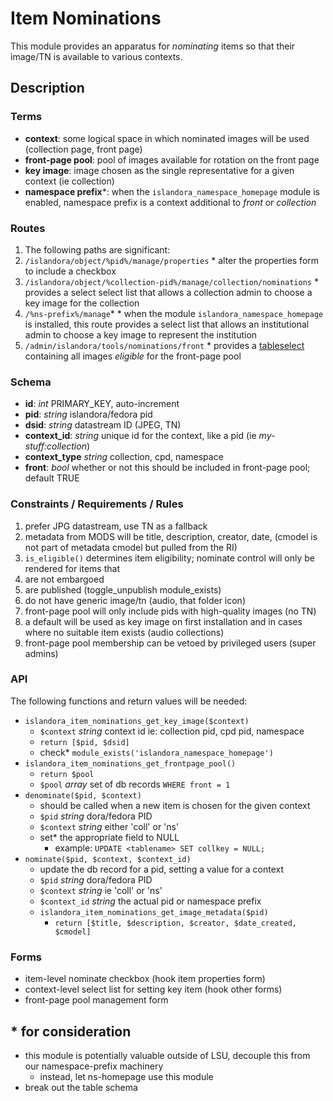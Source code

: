# Item Nominations

This module provides an apparatus for _nominating_ items so that their image/TN is available to various contexts.

## Description

### Terms

* **context**: some logical space in which nominated images will be used (collection page, front page)
* **front-page pool**: pool of images available for rotation on the front page
* **key image**: image chosen as the single representative for a given context (ie collection)
* **namespace prefix***: when the `islandora_namespace_homepage` module is enabled, namespace prefix is a context additional to _front_ or _collection_

### Routes

1. The following paths are significant:
  1. `/islandora/object/%pid%/manage/properties`
    * alter the properties form to include a checkbox
  2. `/islandora/object/%collection-pid%/manage/collection/nominations`
    * provides a select select list that allows a collection admin to choose a key image for the collection
  3. `/%ns-prefix%/manage`*
    * when the module `islandora_namespace_homepage` is installed, this route provides a select list that allows an institutional admin to choose a key image to represent the institution
  4. `/admin/islandora/tools/nominations/front`
    * provides a [tableselect](https://api.drupal.org/api/drupal/includes%21form.inc/function/theme_tableselect/7.x) containing all images _eligible_ for the front-page pool

### Schema

* **id**: _int_ PRIMARY_KEY, auto-increment
* **pid**: _string_ islandora/fedora pid
* **dsid**: _string_ datastream ID (JPEG, TN)
* **context_id**: _string_ unique id for the context, like  a pid (ie _my-stuff:collection_)
* **context_type** _string_ collection, cpd, namespace
* **front**: _bool_ whether or not this should be included in front-page pool; default TRUE

### Constraints / Requirements / Rules

1. prefer JPG datastream, use TN as a fallback
2. metadata from MODS will be title, description, creator, date, (cmodel is not part of metadata cmodel but pulled from the RI)
3. `is_eligible()` determines item eligibility; nominate control will only be rendered for items that
  1. are not embargoed
  2. are published (toggle_unpublish module_exists)
  3. do not have generic image/tn (audio, that folder icon)
4. front-page pool will only include pids with high-quality images (no TN)
5. a default will be used as key image on first installation and in cases where no suitable item exists (audio collections)
6. front-page pool membership can be vetoed by privileged users (super admins)

### API
The following functions and return values will be needed:

* `islandora_item_nominations_get_key_image($context)`
  * `$context` _string_ context id ie: collection pid, cpd pid, namespace
  * `return [$pid, $dsid]`
  * check* `module_exists('islandora_namespace_homepage')`
* `islandora_item_nominations_get_frontpage_pool()`
  * `return $pool`
  * `$pool` _array_ set of db records `WHERE front = 1`
* `denominate($pid, $context)`
  * should be called when a new item is chosen for the given context
  * `$pid` _string_ dora/fedora PID
  * `$context` _string_ either 'coll' or 'ns'
  * set* the appropriate field to NULL
    * example: `UPDATE <tablename> SET collkey = NULL;`
* `nominate($pid, $context, $context_id)`
  * update the db record for a pid, setting a value for a context
  * `$pid` _string_ dora/fedora PID
  * `$context` _string_ ie 'coll' or 'ns'
  * `$context_id` _string_ the actual pid or namespace prefix
  * `islandora_item_nominations_get_image_metadata($pid)`
    * `return [$title, $description, $creator, $date_created, $cmodel]`

### Forms
* item-level nominate checkbox (hook item properties form)
* context-level select list for setting key item (hook other forms)
* front-page pool management form

## * for consideration
* this module is potentially valuable outside of LSU, decouple this from our namespace-prefix machinery
  * instead, let ns-homepage use this module
* break out the table schema
